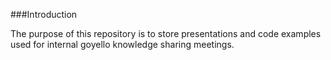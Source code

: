 ###Introduction

The purpose of this repository is to store presentations
and code examples used for internal goyello knowledge sharing meetings.
